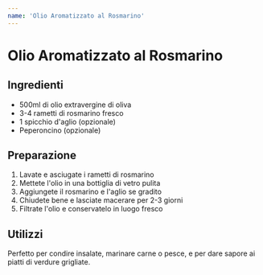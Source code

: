 ```yaml
---
name: 'Olio Aromatizzato al Rosmarino'
---
```


# Olio Aromatizzato al Rosmarino

## Ingredienti

- 500ml di olio extravergine di oliva
- 3-4 rametti di rosmarino fresco
- 1 spicchio d'aglio (opzionale)
- Peperoncino (opzionale)

## Preparazione

1. Lavate e asciugate i rametti di rosmarino
2. Mettete l'olio in una bottiglia di vetro pulita
3. Aggiungete il rosmarino e l'aglio se gradito
4. Chiudete bene e lasciate macerare per 2-3 giorni
5. Filtrate l'olio e conservatelo in luogo fresco

## Utilizzi

Perfetto per condire insalate, marinare carne o pesce, e per dare sapore ai piatti di verdure grigliate.
